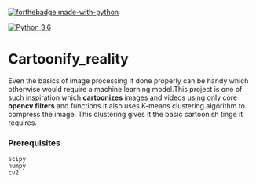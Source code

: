 [![forthebadge made-with-python](http://ForTheBadge.com/images/badges/made-with-python.svg)](https://www.python.org/)

[![Python 3.6](https://img.shields.io/badge/python-3.6-green.svg)](https://www.python.org/downloads/release/python-360/) 
# Cartoonify_reality

Even the basics of image processing if done properly can be handy which otherwise would require a machine learning model.This project is one of such inspiration which **cartoonizes** images and videos using only core **opencv filters** and functions.It also uses K-means clustering algorithm to compress the image. This clustering gives it the basic cartoonish tinge it requires.

### Prerequisites

```
scipy 
numpy 
cv2

